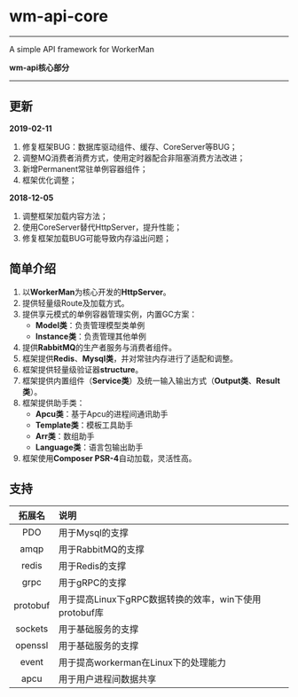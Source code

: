 # wm-api-core

***
A simple API framework for WorkerMan

**wm-api核心部分**
***

## 更新
**2019-02-11**
1) 修复框架BUG：数据库驱动组件、缓存、CoreServer等BUG；
2) 调整MQ消费者消费方式，使用定时器配合非阻塞消费方法改进；
3) 新增Permanent常驻单例容器组件；
4) 框架优化调整；

**2018-12-05**
1) 调整框架加载内容方法；
2) 使用CoreServer替代HttpServer，提升性能；
3) 修复框架加载BUG可能导致内存溢出问题；

## 简单介绍
1) 以**WorkerMan**为核心开发的**HttpServer**。
2) 提供轻量级Route及加载方式。
3) 提供享元模式的单例容器管理实例，内置GC方案：
    - **Model类**：负责管理模型类单例
    - **Instance类**：负责管理其他单例
4) 提供**RabbitMQ**的生产者服务与消费者组件。
5) 框架提供**Redis**、**Mysql类**，并对常驻内存进行了适配和调整。
6) 框架提供轻量级验证器**structure**。
7) 框架提供内置组件（**Service类**）及统一输入输出方式（**Output类**、**Result类**）。
8) 框架提供助手类：
    - **Apcu类**：基于Apcu的进程间通讯助手
    - **Template类**：模板工具助手
    - **Arr类**：数组助手
    - **Language类**：语言包输出助手
9) 框架使用**Composer PSR-4**自动加载，灵活性高。


## 支持

|拓展名|说明|
|:---:|:---|
|PDO|用于Mysql的支撑|
|amqp|用于RabbitMQ的支撑|
|redis|用于Redis的支撑|
|grpc|用于gRPC的支撑|
|protobuf|用于提高Linux下gRPC数据转换的效率，win下使用protobuf库|
|sockets|用于基础服务的支撑|
|openssl|用于基础服务的支撑|
|event|用于提高workerman在Linux下的处理能力
|apcu|用于用户进程间数据共享|


